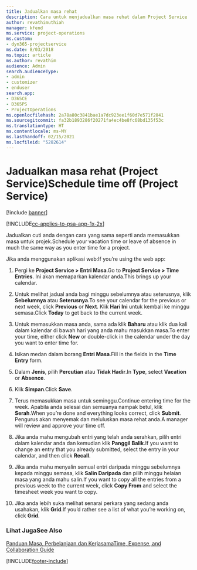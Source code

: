 ```yaml
---
title: Jadualkan masa rehat
description: Cara untuk menjadualkan masa rehat dalam Project Service
author: revathimuthiah
manager: kfend
ms.service: project-operations
ms.custom:
- dyn365-projectservice
ms.date: 8/03/2018
ms.topic: article
ms.author: revathim
audience: Admin
search.audienceType:
- admin
- customizer
- enduser
search.app:
- D365CE
- D365PS
- ProjectOperations
ms.openlocfilehash: 2a78a80c3841bae1a7dc923ee1f60d7e571f2041
ms.sourcegitcommit: fa32b1893286f20271fa4ec4be8fc68bd135f53c
ms.translationtype: HT
ms.contentlocale: ms-MY
ms.lasthandoff: 02/15/2021
ms.locfileid: "5282614"
---
```

# <a name="schedule-time-off-project-service"></a><span data-ttu-id="0192d-103">Jadualkan masa rehat (Project Service)</span><span class="sxs-lookup"><span data-stu-id="0192d-103">Schedule time off (Project Service)</span></span>

[!include [banner](../includes/psa-now-project-operations.md)]

[!INCLUDE[cc-applies-to-psa-app-1x-2x](../includes/cc-applies-to-psa-app-1x-2x.md)]

<span data-ttu-id="0192d-104">Jadualkan cuti anda dengan cara yang sama seperti anda memasukkan masa untuk projek.</span><span class="sxs-lookup"><span data-stu-id="0192d-104">Schedule your vacation time or leave of absence in much the same way as you enter time for a project.</span></span>  
  
 <span data-ttu-id="0192d-105">Jika anda menggunakan aplikasi web:</span><span class="sxs-lookup"><span data-stu-id="0192d-105">If you’re using the web app:</span></span>  
  
1.  <span data-ttu-id="0192d-106">Pergi ke **Project Service > Entri Masa**.</span><span class="sxs-lookup"><span data-stu-id="0192d-106">Go to **Project Service > Time Entries**.</span></span> <span data-ttu-id="0192d-107">Ini akan memaparkan kalendar anda.</span><span class="sxs-lookup"><span data-stu-id="0192d-107">This brings up your calendar.</span></span>  
  
2.  <span data-ttu-id="0192d-108">Untuk melihat jadual anda bagi minggu sebelumnya atau seterusnya, klik **Sebelumnya** atau **Seterusnya**.</span><span class="sxs-lookup"><span data-stu-id="0192d-108">To see your calendar for the previous or next week, click **Previous** or **Next**.</span></span> <span data-ttu-id="0192d-109">Klik **Hari Ini** untuk kembali ke minggu semasa.</span><span class="sxs-lookup"><span data-stu-id="0192d-109">Click **Today** to get back to the current week.</span></span>  
  
3.  <span data-ttu-id="0192d-110">Untuk memasukkan masa anda, sama ada klik **Baharu** atau klik dua kali dalam kalendar di bawah hari yang anda mahu masukkan masa.</span><span class="sxs-lookup"><span data-stu-id="0192d-110">To enter your time, either click **New** or double-click in the calendar under the day you want to enter time for.</span></span>  
  
4.  <span data-ttu-id="0192d-111">Isikan medan dalam borang **Entri Masa**.</span><span class="sxs-lookup"><span data-stu-id="0192d-111">Fill in the fields in the **Time Entry** form.</span></span>  
  
5.  <span data-ttu-id="0192d-112">Dalam **Jenis**, pilih **Percutian** atau **Tidak Hadir**.</span><span class="sxs-lookup"><span data-stu-id="0192d-112">In **Type**, select **Vacation** or **Absence**.</span></span>  
  
6.  <span data-ttu-id="0192d-113">Klik **Simpan**.</span><span class="sxs-lookup"><span data-stu-id="0192d-113">Click **Save**.</span></span>  
  
7.  <span data-ttu-id="0192d-114">Terus memasukkan masa untuk seminggu.</span><span class="sxs-lookup"><span data-stu-id="0192d-114">Continue entering time for the week.</span></span> <span data-ttu-id="0192d-115">Apabila anda selesai dan semuanya nampak betul, klik **Serah**.</span><span class="sxs-lookup"><span data-stu-id="0192d-115">When you’re done and everything looks correct, click **Submit**.</span></span> <span data-ttu-id="0192d-116">Pengurus akan menyemak dan meluluskan masa rehat anda.</span><span class="sxs-lookup"><span data-stu-id="0192d-116">A manager will review and approve your time off.</span></span>  
  
8.  <span data-ttu-id="0192d-117">Jika anda mahu mengubah entri yang telah anda serahkan, pilih entri dalam kalendar anda dan kemudian klik **Panggil Balik**.</span><span class="sxs-lookup"><span data-stu-id="0192d-117">If you want to change an entry that you already submitted, select the entry in your calendar, and then click **Recall**.</span></span>  
  
9. <span data-ttu-id="0192d-118">Jika anda mahu menyalin semual entri daripada minggu sebelumnya kepada minggu semasa, klik **Salin Daripada** dan pilih minggu helaian masa yang anda mahu salin.</span><span class="sxs-lookup"><span data-stu-id="0192d-118">If you want to copy all the entries from a previous week to the current week, click **Copy From** and select the timesheet week you want to copy.</span></span>  
  
10. <span data-ttu-id="0192d-119">Jika anda lebih suka melihat senarai perkara yang sedang anda usahakan, klik **Grid**.</span><span class="sxs-lookup"><span data-stu-id="0192d-119">If you’d rather see a list of what you’re working on, click **Grid**.</span></span>  
  
### <a name="see-also"></a><span data-ttu-id="0192d-120">Lihat Juga</span><span class="sxs-lookup"><span data-stu-id="0192d-120">See Also</span></span>  
 [<span data-ttu-id="0192d-121">Panduan Masa, Perbelanjaan dan Kerjasama</span><span class="sxs-lookup"><span data-stu-id="0192d-121">Time, Expense, and Collaboration Guide</span></span>](../psa/time-expense-collaboration-guide.md)


[!INCLUDE[footer-include](../includes/footer-banner.md)]